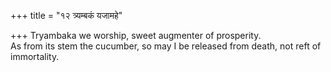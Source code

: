+++
title = "१२ त्र्यम्बकं यजामहे"

+++
Tryambaka we worship, sweet augmenter of prosperity.  
     As from its stem the cucumber, so may I be released from death, not reft of immortality.